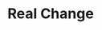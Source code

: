 ---
title: "Real Change"
header:
  classes: "home-header decor decor-bottom decor-rc-candy"
  background: "assets/uploads/home-header.jpg"
  hero: "Help make a <span class=\"text-rc-candy\">Real Change</span> in **Wigan &amp; Leigh**"
footer:
  classes: "footer-withcityscape"
whatis:
  heading: "What is Real Change?"
  body: |
    **Real Change pays for practical items individuals need to build independent lives away from the streets.**

    If everyone who lives, works or visits Wigan & Leigh donates, together we can make a Real Change!
  button:
    url: "#DONATE"
    text: "Donate and make a real change"
  image: "assets/uploads/home-intro-whatis.png"
who:
  heading: "Who does Real Change help?"
  body: |
    **The Real Change fund supports individuals who are homeless by paying for items they need** - a deposit for a home, a training course, clothes for a job interview, furnishing for a new flat, or travel costs.

    [Find out more about how Real Change works and how the money is spent.](#URL)
how:
  heading: "How can you apply?"
  body: |
    If your organisation provides a service to support people who are homeless in Wigan &amp; Leigh and you would like to discuss how to become an approved Real Change partner please contact the Real Change Secretary on [0000 000 000](#URL) or [xxxxxx@realchange.co.uk](mailto:xxxxxx@realchange.co.uk) or [find out more here](#URL).
partners:
  classes: "bg-rc-blue home-partners pre-footer-withcityscape edge edge-top edge-rc-blue-top"
  heading: "Help from our Partners"
  media: "assets/home-partners-media.jpg"
  body: |
    **If you are sleeping rough in Wigan &amp; Leigh and want to apply for funds to help you get off the street, get in touch with one of our partner organisations who will work with you to apply for funds on your behalf.**

    Real Change Wigan &amp; Leigh currently works in partnership with the following organisations:
  list: |
    * [Barnabus](#Barnabus)
    * [Big Issue North](#BigIssueNorth)
    * [Boaz Trust](#BoazTrust)
    * [Booth Centre](#BoothCentre)
    * [Centrepoint North](#CentrepointNorth)
    * [Change4Good](#Change4Good)
    * [Coffee4Craig](#Coffee4Craig)
    * [Cornerstone](#Cornerstone)
    * [Just Life](#JustLife)
    * [Lifeshare](#Lifeshare)
    * [Manchester City of Sanctuary](#ManchesterCityofSanctuary)
    * [MASH](#MASH)
    * [MCC Rough Sleeper Team](#MCCRoughSleeperTeam)
    * [Mens Room](#MensRoom)
    * [Mustard Tree](#MustardTree)
    * [On The Out](#OnTheOut)
    * [Reach Out to the Community](#ReachOuttotheCommunity)
    * [Riverside](#Riverside)
    * [Shelter](#Shelter)
---